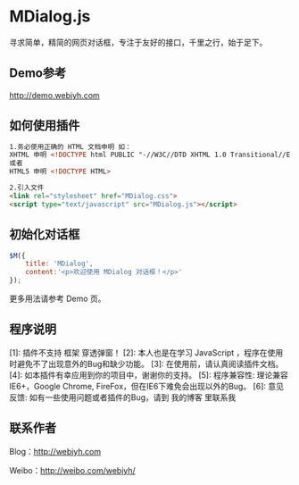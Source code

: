 # MDialog.js

寻求简单，精简的网页对话框，专注于友好的接口，千里之行，始于足下。

## Demo参考

<http://demo.webjyh.com>

## 如何使用插件

```html
1.务必使用正确的 HTML 文档申明 如：
XHTML 申明 <!DOCTYPE html PUBLIC "-//W3C//DTD XHTML 1.0 Transitional//EN" "http://www.w3.org/TR/xhtml1/DTD/xhtml1-transitional.dtd">
或者
HTML5 申明 <!DOCTYPE HTML>

2.引入文件
<link rel="stylesheet" href="MDialog.css">
<script type="text/javascript" src="MDialog.js"></script>
```

## 初始化对话框

```javascript
$M({
    title: 'MDialog',
    content:'<p>欢迎使用 MDialog 对话框！</p>'
});
```

更多用法请参考 Demo 页。

## 程序说明

[1]: 插件不支持 框架 穿透弹窗！
[2]: 本人也是在学习 JavaScript ，程序在使用时避免不了出现意外的Bug和缺少功能。
[3]: 在使用前，请认真阅读插件文档。
[4]: 如本插件有幸应用到你的项目中，谢谢你的支持。
[5]: 程序兼容性: 理论兼容IE6+，Google Chrome, FireFox，但在IE6下难免会出现以外的Bug。
[6]: 意见反馈: 如有一些使用问题或者插件的Bug，请到 我的博客 里联系我

## 联系作者

Blog：<http://webjyh.com>

Weibo：<http://weibo.com/webjyh/>
